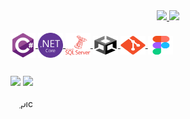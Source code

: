 
<div align="center">
   <a href="https://github.com/ViniciosMacario">
  <img height="165em" src="https://github-readme-stats.vercel.app/api?username=ViniciosMacario&show_icons=true&theme=radical&include_all_commits=true&count_private=true"/>
  <img height="165em" src="https://github-readme-stats.vercel.app/api/top-langs/?username=ViniciosMacario&layout=compact&langs_count=7&theme=radical"/>
</div>
   
<div style="display: inline_block"><br>
  <img align="center" alt="csharp" height="40" width="40" src="https://raw.githubusercontent.com/devicons/devicon/master/icons/csharp/csharp-original.svg">
  <img align="center" alt="dotnetcore" height="40" width="40" src="https://raw.githubusercontent.com/devicons/devicon/master/icons/dotnetcore/dotnetcore-original.svg">
   <img align="center" alt="sqlServe" height="40" width="40" src="https://raw.githubusercontent.com/devicons/devicon/master/icons/microsoftsqlserver/microsoftsqlserver-plain-wordmark.svg">
  <img align="center" alt="Unity" height="30" width="40" src="https://raw.githubusercontent.com/devicons/devicon/master/icons/unity/unity-original.svg">
  <img align="center" alt="Git" height="30" width="40" src="https://raw.githubusercontent.com/devicons/devicon/master/icons/git/git-original.svg">
  <img align="center" alt="Figma" height="30" width="40" src="https://raw.githubusercontent.com/devicons/devicon/master/icons/figma/figma-original.svg">
</div>
  
  ##
 
<div> 
  <a href = "mailto:JackWyus_01@outlook.com "><img src="https://img.shields.io/badge/Microsoft_Outlook-0078D4?style=for-the-badge&logo=microsoft-outlook&logoColor=white" target="_blank"></a>
  <a href="https://www.linkedin.com/in/vinicios-macario-238923205/" target="_blank"><img src="https://img.shields.io/badge/-LinkedIn-%230077B5?style=for-the-badge&logo=linkedin&logoColor=white" target="_blank"></a> 
 
</div>

  
  </br>
 <img align="right" alt="pic" height="200" width="850" style="border-radius:50px;" src="https://blogdoiphone.com/wp-content/uploads/2020/02/97387022d579d0d9806c8c3e176434f7.gif">
